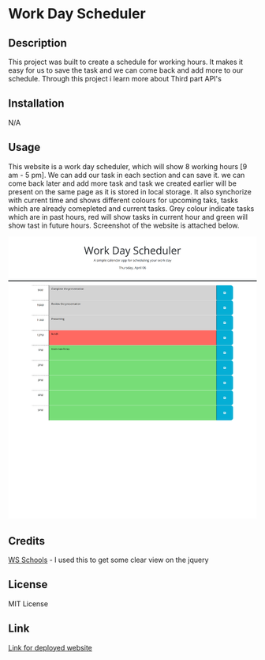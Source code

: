 # Work Day Scheduler

## Description

This project was built to create a schedule for working hours. It makes it easy for us to save the task and we can come back and add more to our schedule. Through this project i learn more about Third part API's

## Installation

N/A

## Usage

This website is a work day scheduler, which will show 8 working hours [9 am - 5 pm]. We can add our task in each section and can save it. we can come back later and add more task and task we created earlier will be present on the same page as it is stored in local storage. It also synchorize with current time and shows different colours for upcoming taks, tasks which are already comepleted and current tasks. Grey colour indicate tasks which are in past hours, red will show tasks in current hour and green will show tast in future hours. Screenshot of the website is attached below.

![Photo of website](./asset/image/saloni0412.github.io_Scheduler_.png)

## Credits

[WS Schools](https://www.w3schools.com/jquery/) - I used this to get some clear view on the jquery

## License

MIT License

## Link 
[Link for deployed website](https://saloni0412.github.io/Scheduler/)